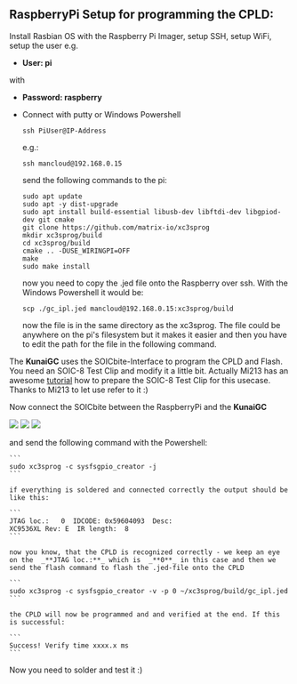 
 ## RaspberryPi Setup for programming the CPLD: 
Install Rasbian OS with the Raspberry Pi Imager, setup SSH, setup WiFi, setup the user e.g. 

- **User: pi**

with
- **Password: raspberry**
- Connect with putty or Windows Powershell
    
    
    ```
    ssh PiUser@IP-Address
    ```
    
    e.g.:
    
    ```
    ssh mancloud@192.168.0.15
    ```
    
    send the following commands to the pi:
    
    ```
    sudo apt update
    sudo apt -y dist-upgrade
    sudo apt install build-essential libusb-dev libftdi-dev libgpiod-dev git cmake
    git clone https://github.com/matrix-io/xc3sprog
    mkdir xc3sprog/build
    cd xc3sprog/build
    cmake .. -DUSE_WIRINGPI=OFF
    make
    sudo make install
    ```
    
    now you need to copy the .jed file onto the Raspberry over ssh. With the Windows Powershell it would be:
    
    ```
    scp ./gc_ipl.jed mancloud@192.168.0.15:xc3sprog/build
    ```
    
    now the file is in the same directory as the xc3sprog. The file could be anywhere on the pi's filesystem but it makes it easier and then you have to edit the path for the file in the following command. 

The **KunaiGC** uses the SOICbite-Interface to program the CPLD and Flash. You need an SOIC-8 Test Clip and modify it a little bit.
Actually Mi213 has an awesome [tutorial](https://github.com/Micha213/BlueRetro-PS1-2-Receiver/wiki/Flash-PCB#soicbite)  how to prepare the SOIC-8 Test Clip for this usecase. Thanks to Mi213 to let use refer to it :)

Now connect the SOICbite between the RaspberryPi and the **KunaiGC** 

![](https://github.com/KunaiGC/KunaiGC/blob/e74e694fb9b1ebc6c7877027f4c3de27b43bf00e/images/Diagram_cpld.jpg)
![](https://github.com/KunaiGC/KunaiGC/blob/80a42bc84a418dbd0005471d2135046b508b41be/images/soicbite-pinout.jpg)
![](https://github.com/KunaiGC/KunaiGC/blob/a6744ee455d6b89b1c49a5aaf6fcaeeba9615400/images/raspi_soicbite.jpg)


and send the following command with the Powershell:
    
    ```
    sudo xc3sprog -c sysfsgpio_creator -j
    ```
    
    if everything is soldered and connected correctly the output should be like this:
    
    ```
    JTAG loc.:   0  IDCODE: 0x59604093  Desc:                       XC9536XL Rev: E  IR length:  8
    ```
    
    now you know, that the CPLD is recognized correctly - we keep an eye on the  _**JTAG loc.:**_ which is  _**0**_ in this case and then we send the flash command to flash the .jed-file onto the CPLD
    
    ```
    sudo xc3sprog -c sysfsgpio_creator -v -p 0 ~/xc3sprog/build/gc_ipl.jed
    ```
    
    the CPLD will now be programmed and and verified at the end. If this is successful:
    
    ```
    Success! Verify time xxxx.x ms
    ```
Now you need to solder and test it :)